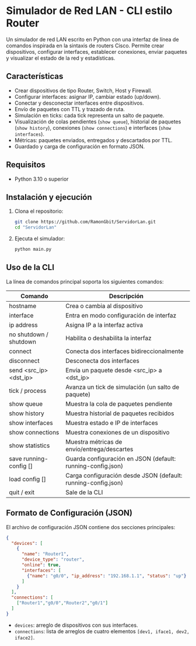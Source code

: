 # Simulador de Red LAN - CLI estilo Router

Un simulador de red LAN escrito en Python con una interfaz de línea de comandos inspirada en la sintaxis de routers Cisco. Permite crear dispositivos, configurar interfaces, establecer conexiones, enviar paquetes y visualizar el estado de la red y estadísticas.

## Características

- Crear dispositivos de tipo Router, Switch, Host y Firewall.
- Configurar interfaces: asignar IP, cambiar estado (up/down).
- Conectar y desconectar interfaces entre dispositivos.
- Envío de paquetes con TTL y trazado de ruta.
- Simulación en ticks: cada tick representa un salto de paquete.
- Visualización de colas pendientes (`show queue`), historial de paquetes (`show history`), conexiones (`show connections`) e interfaces (`show interfaces`).
- Métricas: paquetes enviados, entregados y descartados por TTL.
- Guardado y carga de configuración en formato JSON.

## Requisitos

- Python 3.10 o superior

## Instalación y ejecución

1. Clona el repositorio:
   ```bash
   git clone https://github.com/RamonGbit/ServidorLan.git
   cd "ServidorLan"
   ```

2. Ejecuta el simulador:
   ```bash
   python main.py
   ```

## Uso de la CLI

La línea de comandos principal soporta los siguientes comandos:

| Comando                           | Descripción                                      |
|-----------------------------------|--------------------------------------------------|
| hostname <name>                   | Crea o cambia al dispositivo <name>              |
| interface <iface>                 | Entra en modo configuración de interfaz          |
| ip address <ip>                   | Asigna IP a la interfaz activa                  |
| no shutdown / shutdown            | Habilita o deshabilita la interfaz               |
| connect <dev1> <if1> <dev2> <if2>  | Conecta dos interfaces bidireccionalmente       |
| disconnect <dev1> <if1> <dev2> <if2>| Desconecta dos interfaces                       |
| send <src_ip> <dst_ip> <msg> <ttl> | Envía un paquete desde <src_ip> a <dst_ip>      |
| tick / process                    | Avanza un tick de simulación (un salto de paquete)|
| show queue <device>               | Muestra la cola de paquetes pendiente            |
| show history <device>             | Muestra historial de paquetes recibidos          |
| show interfaces <device>          | Muestra estado e IP de interfaces                |
| show connections <device>         | Muestra conexiones de un dispositivo             |
| show statistics                   | Muestra métricas de envío/entrega/descartes      |
| save running-config [<file>]      | Guarda configuración en JSON (default: running-config.json)|
| load config [<file>]              | Carga configuración desde JSON (default: running-config.json)|
| quit / exit                       | Sale de la CLI                                   |

## Formato de Configuración (JSON)

El archivo de configuración JSON contiene dos secciones principales:

```json
{
  "devices": [
    {
      "name": "Router1",
      "device_type": "router",
      "online": true,
      "interfaces": [
        {"name": "g0/0", "ip_address": "192.168.1.1", "status": "up"}
      ]
    }
  ],
  "connections": [
    ["Router1","g0/0","Router2","g0/1"]
  ]
}
```

- `devices`: arreglo de dispositivos con sus interfaces.
- `connections`: lista de arreglos de cuatro elementos `[dev1, iface1, dev2, iface2]`.
